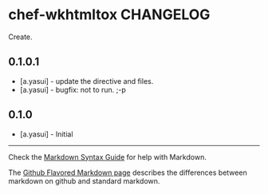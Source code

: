 chef-wkhtmltox CHANGELOG
========================

Create.

0.1.0.1
--------

- [a.yasui] - update the directive and files.
- [a.yasui] - bugfix: not to run. ;-p

0.1.0
-----
- [a.yasui] - Initial

- - -
Check the [Markdown Syntax Guide](http://daringfireball.net/projects/markdown/syntax) for help with Markdown.

The [Github Flavored Markdown page](http://github.github.com/github-flavored-markdown/) describes the differences between markdown on github and standard markdown.
